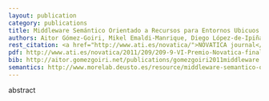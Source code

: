 ```yaml
--- 
layout: publication
category: publications
title: Middleware Semántico Orientado a Recursos para Entornos Ubicuos
authors: Aitor Gómez-Goiri, Mikel Emaldi-Manrique, Diego López-de-Ipiña
rest_citation: <a href="http://www.ati.es/novatica/">NOVATICA journal</a>, (209)&#58; 9 0211-2124. February 2011. (<a href="http://www.ati.es/spip.php?article2131">artículo finalista VI Edición del premio NOVATICA</a>) FIXME
pdf: http://www.ati.es/novatica/2011/209/209-9-VI-Premio-Novatica-finalista.pdf
bib: http://aitor.gomezgoiri.net/publications/gomezgoiri2011middleware.bib
semantics: http://www.morelab.deusto.es/resource/middleware-semantico-orientado-a-recursos-para-entornos-ubicuos
--- 
```


abstract